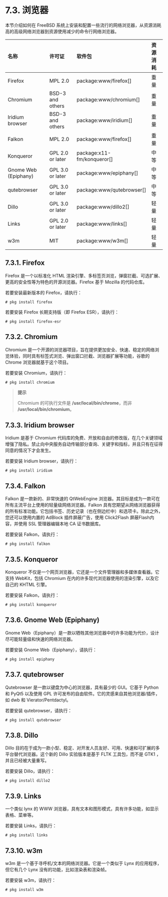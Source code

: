 # 7.3. 浏览器

本节介绍如何在 FreeBSD 系统上安装和配置一些流行的网络浏览器，从资源消耗高的高级网络浏览器到资源使用减少的命令行网络浏览器。

| **名称**               | **许可证**          | **软件包**                      | **资源消耗** |
| :------------------- | :--------------- | :--------------------------- | :------- |
| Firefox              | MPL 2.0          | package\:www/firefox\[]      | 重量       |
| Chromium             | BSD-3 and others | package\:www/chromium\[]     | 重量       |
| Iridium browser      | BSD-3 and others | package\:www/iridium\[]      | 重量       |
| Falkon               | MPL 2.0          | package\:www/firefox\[]      | 重量       |
| Konqueror            | GPL 2.0 or later | package\:x11-fm/konqueror\[] | 中等       |
| Gnome Web (Epiphany) | GPL 3.0 or later | package\:www/epiphany\[]     | 中等       |
| qutebrowser          | GPL 3.0 or later | package\:www/qutebrowser\[]  | 中等       |
| Dillo                | GPL 3.0 or later | package\:www/dillo2\[]       | 轻量       |
| Links                | GPL 2.0 or later | package\:www/links\[]        | 轻量       |
| w3m                  | MIT              | package\:www/w3m\[]          | 轻量       |

## 7.3.1. Firefox

Firefox 是一个以标准化 HTML 渲染引擎、多标签页浏览，弹窗拦截、可选扩展、更高的安全性等为特色的开源浏览器。Firefox 基于 Mozilla 的代码仓库。

若要安装最新版本的 Firefox，请执行：

```
# pkg install firefox
```

若要安装 Firefox 长期支持版（即 Firefox ESR），请执行：

```
# pkg install firefox-esr
```

## 7.3.2. Chromium

Chromium 是一个开源的浏览器项目，旨在提供更加安全、快速、稳定的网络浏览体验，同时具有标签式浏览、弹出窗口拦截、浏览器扩展等功能，谷歌的 Chrome 浏览器就基于这个项目。

若要安装 Chromium，请执行：

```
# pkg install chromium
```

> **提示**
>
> Chromium 的可执行文件是 **/usr/local/bin/chrome**，而非 **/usr/local/bin/chromium**。

## 7.3.3. Iridium browser

Iridium 是基于 Chromium 代码库的免费、开放和自由的修改版，在几个关键领域增强了隐私。禁止向中央服务自动传输部分查询、关键字和指标，并且只有在征得同意的情况下才会发生。

若要安装 Iridium browser，请执行：

```
# pkg install iridium
```

## 7.3.4. Falkon

Falkon 是一款新的、非常快速的 QtWebEngine 浏览器。其目标是成为一款可在所有主流平台上使用的轻量级网络浏览器。Falkon 具有您期望从网络浏览器获得的所有标准功能。它包括书签、历史记录（也在侧边栏中）和选项卡。除此之外，您还可以使用内置的 AdBlock 插件屏蔽广告，使用 Click2Flash 屏蔽Flash内容，并使用 SSL 管理器编辑本地 CA 证书数据库。

若要安装 Falkon，请执行：

```
# pkg install falkon
```

## 7.3.5. Konqueror

Konqueror 不仅是一个网页浏览器，它还是一个文件管理器和多媒体查看器。它支持 WebKit，包括 Chromium 在内的许多现代浏览器使用的渲染引擎，以及它自己的 KHTML 引擎。

若要安装 Falkon，请执行：

```
# pkg install konqueror
```

## 7.3.6. Gnome Web (Epiphany)

Gnome Web（Epiphany）是一款以牺牲其他浏览器中的许多功能为代价，设计尽可能轻量级和快速的网络浏览器。

若要安装 Gnome Web（Epiphany），请执行：

```
# pkg install epiphany
```

## 7.3.7. qutebrowser

Qutebrowser 是一款以键盘为中心的浏览器，具有最少的 GUI。它基于 Python 和 PyQt5 以及使用 GPL 许可发布的自由软件。它的灵感来自其他浏览器/插件，如 dwb 和 Vierator/Pentdactyl。

若要安装 qutebrowser，请执行：

```
# pkg install qutebrowser
```

## 7.3.8. Dillo

Dillo 目的在于成为一款小型、稳定、对开发人员友好、可用、快速和可扩展的多平台替代浏览器。这个新的 Dillo 实验版本是基于 FLTK 工具包，而不是 GTK1 ，并且已经被大量重写。

若要安装 Dillo，请执行：

```
# pkg install dillo2
```

## 7.3.9. Links

一个类似 lynx 的 WWW 浏览器，具有文本和图形模式，具有许多功能，如显示表格、菜单等。

若要安装 Links，请执行：

```
# pkg install links
```

## 7.3.10. w3m

w3m 是一个基于寻呼机/文本的网络浏览器。它是一个类似于 Lynx 的应用程序，但它有几个 Lynx 没有的功能，比如渲染表和渲染帧。

若要安装 w3m，请执行：

```
# pkg install w3m
```
